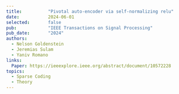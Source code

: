 ```yaml
---
title:          "Pivotal auto-encoder via self-normalizing relu"
date:           2024-06-01
selected:       false
pub:            "IEEE Transactions on Signal Processing"
pub_date:       "2024"
authors:
  - Nelson Goldenstein
  - Jeremias Sulam
  - Yaniv Romano
links:
  Paper: https://ieeexplore.ieee.org/abstract/document/10572228
topics:
  - Sparse Coding
  - Theory
---
```

